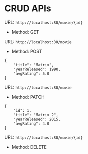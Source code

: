 # CRUD APIs
URL: `http://localhost:80/movie/{id}`
* Method: GET

URL: `http://localhost:80/movie`
* Method: POST
```
{
    "title": "Matrix",
    "yearReleased": 1990,
    "avgRating": 5.0
}
```

URL: `http://localhost:80/movie`
* Method: PATCH
```
{
    "id": 1,
    "title": "Matrix 2",
    "yearReleased": 2015,
    "avgRating": 4.0
}
```

URL: `http://localhost:80/movie/{id}`
* Method: DELETE
